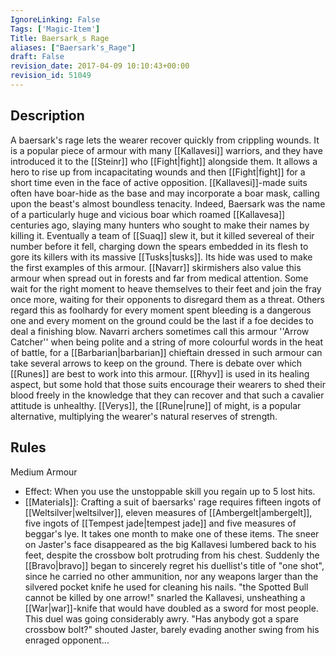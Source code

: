 ```yaml
---
IgnoreLinking: False
Tags: ['Magic-Item']
Title: Baersark_s Rage
aliases: ["Baersark's_Rage"]
draft: False
revision_date: 2017-04-09 10:10:43+00:00
revision_id: 51049
---
```


## Description
A baersark's rage lets the wearer recover quickly from crippling wounds. It is a popular piece of armour with many [[Kallavesi]] warriors, and they have introduced it to the [[Steinr]] who [[Fight|fight]] alongside them. It allows a hero to rise up from incapacitating wounds and then [[Fight|fight]] for a short time even in the face of active opposition. [[Kallavesi]]-made suits often have boar-hide as the base and may incorporate a boar mask, calling upon the beast's almost boundless tenacity. Indeed, Baersark was the name of a particularly huge and vicious boar which roamed [[Kallavesa]] centuries ago, slaying many hunters who sought to make their names by killing it. Eventually a team of [[Suaq]] slew it, but it killed severeal of their number before it fell, charging down the spears embedded in its flesh to gore its killers with its massive [[Tusks|tusks]]. Its hide was used to make the first examples of this armour. 
[[Navarr]] skirmishers also value this armour when spread out in forests and far from medical attention. Some wait for the right moment to heave themselves to their feet and join the fray once more, waiting for their opponents to disregard them as a threat. Others regard this as foolhardy for every moment spent bleeding is a dangerous one and every moment on the ground could be the last if a foe decides to deal a finishing blow. Navarri archers sometimes call this armour ''Arrow Catcher'' when being polite and a string of more colourful words in the heat of battle, for a [[Barbarian|barbarian]] chieftain dressed in such armour can take several arrows to keep on the ground.
There is debate over which [[Runes]] are best to work into this armour. [[Rhyv]] is used in its healing aspect, but some hold that those suits encourage their wearers to shed their blood freely in the knowledge that they can recover and that such a cavalier attitude is unhealthy. [[Verys]], the [[Rune|rune]] of might, is a popular alternative, multiplying the wearer's natural reserves of strength.
## Rules
Medium Armour
* Effect: When you use the unstoppable skill you regain up to 5 lost hits.
* [[Materials]]: Crafting a suit of baersarks' rage requires fifteen ingots of [[Weltsilver|weltsilver]], eleven measures of [[Ambergelt|ambergelt]], five ingots of [[Tempest jade|tempest jade]] and five measures of beggar's lye. It takes one month to make one of these items.
The sneer on Jaster's face disappeared as the big Kallavesi lumbered back to his feet, despite the crossbow bolt protruding from his chest.  Suddenly the [[Bravo|bravo]] began to sincerely regret his duellist's title of "one shot", since he carried no other ammunition, nor any weapons larger than the silvered pocket knife he used for cleaning his nails.
"the Spotted Bull cannot be killed by one arrow!" snarled the Kallavesi, unsheathing a [[War|war]]-knife that would have doubled as a sword for most people.
This duel was going considerably awry.
"Has anybody got a spare crossbow bolt?" shouted Jaster, barely evading another swing from his enraged opponent...